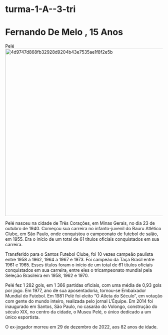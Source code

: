 # turma-1-A--3-tri
# Fernando De Melo , 15 Anos
Pelé
<img width="534" alt="4d9747d868fb32928d9204b43e7535ae1f8f2e5b" src="https://github.com/fernando2445/turma-1-A--3-tri/assets/148547524/cabf54c8-33a8-4662-995d-365dfed66ac9">






Pelé nasceu na cidade de Três Corações, em Minas Gerais, no dia 23 de outubro de 1940. Começou sua carreira no infanto-juvenil do Bauru Atlético Clube, em São Paulo, onde conquistou o campeonato de futebol de salão, em 1955. Era o início de um total de 61 títulos oficiais conquistados em sua carreira.

Transferido para o Santos Futebol Clube, foi 10 vezes campeão paulista entre 1958 a 1962, 1964 a 1967 e 1973. Foi campeão da Taça Brasil entre 1961 e 1965. Esses títulos foram o início de um total de 61 títulos oficiais conquistados em sua carreira, entre eles o tricampeonato mundial pela Seleção Brasileira em 1958, 1962 e 1970.

Pelé fez 1 282 gols, em 1 366 partidas oficiais, com uma média de 0,93 gols por jogo. Em 1977, ano de sua aposentadoria, tornou-se Embaixador Mundial do Futebol. Em 1981 Pelé foi eleito “O Atleta do Século”, em votação com gente do mundo inteiro, realizada pelo jornal L’Équipe. Em 2014 foi inaugurado em Santos, São Paulo, no casarão do Volongo, construção do século XIX, no centro da cidade, o Museu Pelé, o único dedicado a um único esportista.

O ex-jogador morreu em 29 de dezembro de 2022, aos 82 anos de idade.
